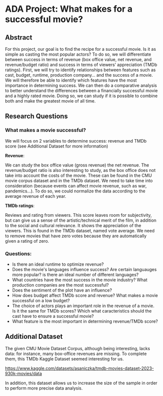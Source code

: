 # ADA Project: What makes for a successful movie?

## Abstract
For this project, our goal is to find the recipe for a successful movie. Is it as simple as casting the most popular actors?
To do so, we will differentiate between success in terms of revenue (box office value, net revenue, and revenue/budget ratio) and success in terms of viewers’ appreciation (TMDb ratings).
First, we will try to identify relationships between features such as cast, budget, runtime, production company… and the success of a movie. We will therefore be able to identify which features have the most importance in determining success.
We can then do a comparative analysis to better understand the differences between a financially successful movie and a highly rated movie. Doing so, we can study if it is possible to combine both and make the greatest movie of all time.

## Research Questions

### What makes a movie successful?

We will focus on 2 variables to determine success: revenue and TMDb score (see Additional Dataset for more information)

__Revenue__: 

We can study the box office value (gross revenue) the net revenue. 
The revenue/budget ratio is also interesting to study, as the box office does not take into account the costs of the movie.
These can be found in the CMU movie corpus dataset and in the TMDb dataset.
We need to take time into consideration (because events can affect movie revenue, such as war, pandemics…). To do so, we could normalize the data according to the average revenue of each year.

__TMDb ratings__:

Reviews and rating from viewers.
This score leaves room for subjectivity, but can give us a sense of the artistic/technical merit of the film, in addition to the social and cultural relevance. 
It shows the appreciation of the viewers.
This is found in the TMDb dataset, named vote average. We need to remove movies that have zero votes because they are automatically given a rating of zero.

### Questions:

+ Is there an ideal runtime to optimize revenue?
+ Does the movie's languages influence success? Are certain languauges more popular? is there an ideal number of different languages?
+ What countries have the most success in the movie industry? What production companies are the most successful?
+ Does the sentiment of the plot have an influence?
+ How does budget affect TMDb score and revenue? What makes a movie successful on a low budget?
+ The choice of actors plays an important role in the revenue of a movie. Is it the same for TMDb scores? Which what caracteristics should the cast have to ensure a successful movie?
+ What feature is the most important in determining revenue/TMDb score?

## Additional Dataset

The given CMU Movie Dataset Corpus, although being interesting, lacks data: for instance, many box-office revenues are missing. To complete them, this TMDb Kaggle Dataset seemed interesting for us.

https://www.kaggle.com/datasets/asaniczka/tmdb-movies-dataset-2023-930k-movies/data

In addition, this dataset allows us to increase the size of the sample in order to perform more precise data analysis. 

